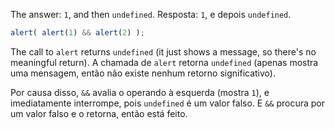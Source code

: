 The answer: `1`, and then `undefined`.
Resposta: `1`, e depois `undefined`.

```js run
alert( alert(1) && alert(2) );
```

The call to `alert` returns `undefined` (it just shows a message, so there's no meaningful return).
A chamada de `alert` retorna `undefined` (apenas mostra uma mensagem, então não existe nenhum retorno significativo).

Por causa disso, `&&` avalia o operando à esquerda (mostra `1`), e imediatamente interrompe, pois `undefined` é um valor falso. E `&&` procura por um valor falso e o retorna, então está feito.
